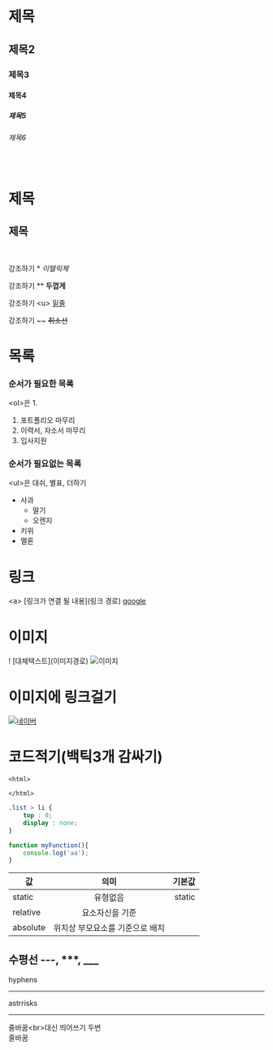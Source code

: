 # 제목 #
## 제목2 ##
### 제목3 ###
#### 제목4 ####
##### 제목5 #####
###### 제목6 ######
<br/>

제목
=======

제목
---

<br/>



강조하기 \* *이텔릭체* <br/>

강조하기 \** **두껍게** <br/>

강조하기 \<u> <u>밑줄</u> <br/>

강조하기 \~~ ~~취소선~~ <br/>

목록
======
### 순서가 필요한 목록 ###
\<ol>은 1.

1. 포트폴리오 마무리
1. 이력서, 자소서 마무리
1. 입사지원


### 순서가 필요없는 목록 ###
\<ul>은 대쉬, 별표, 더하기
- 사과
    * 딸기
    + 오렌지
- 키위
- 멜론

링크
======
\<a> \[링크가 연결 될 내용](링크 경로)
[google](https://google.com "링크설명")

이미지
=======
\! \[대체텍스트](이미지경로)
![이미지](https://www.gstatic.com/webp/gallery/5.jpg)

이미지에 링크걸기
======
[![네이버](https://ssl.pstatic.net/melona/libs/1407/1407317/7ebee744f10a3ec8e8c2_20220826104746777.jpg)](https://naver.com)



코드적기(백틱3개 감싸기)
======
```
<html>

</html>
```
```css
.list > li {
    top : 0;
    display : none;
}
```
```javascript
function myFunction(){
    console.log('aa');
}
```
| 값 | 의미 | 기본값 |
|---|:---:|---:|
|static|유형없음|static|
|relative|요소자신을 기준|
|absolute|위치상 부모요소를 기준으로 배치|

수평선 ---, ***, ___
---
hyphens
***
astrrisks
___

줄바꿈\<br>대신 띄어쓰기 두번   
줄바꿈   
